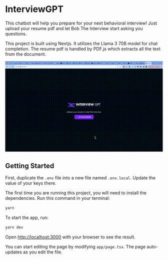 # InterviewGPT

This chatbot will help you prepare for your next behavioral interview! Just upload your resume pdf and let Bob The Interview start asking you questions.

This project is built using Nextjs. It utilizes the Llama 3 70B model for chat completion. The resume pdf is handled by PDF.js which extracts all the text from the document.

<img src="interviewgpt-demo.gif" alt="app demo" width=600>

## Getting Started

First, duplicate the `.env` file into a new file named `.env.local`. Update the value of your keys there.

The first time you are running this project, you will need to install the dependencies. Run this command in your terminal:

```bash
yarn
```

To start the app, run:

```bash
yarn dev
```

Open [http://localhost:3000](http://localhost:3000) with your browser to see the result.

You can start editing the page by modifying `app/page.tsx`. The page auto-updates as you edit the file.
